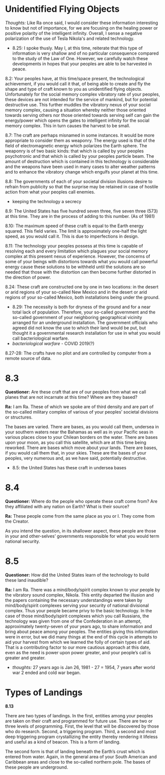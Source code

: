 # Unidentified Flying Objects
*Thoughts:* Like Ra once said, I would consider these information interesting to know but not of importance, for we are focusing on the healing power or positive polarity of the intelligent infinity. Overall, I sense a negative polarization of the use of Tesla Nikola's and related technology.
- 8.25: I spoke thusly. May I, at this time, reiterate that this type of information is very shallow and of no particular consequence compared to the study of the Law of One. However, we carefully watch these developments in hopes that your peoples are able to be harvested in peace.

8.2: Your peoples have, at this time/space present, the technological achievement, if you would call it that, of being able to create and fly the shape and type of craft known to you as unidentified flying objects. Unfortunately for the social memory complex vibratory rate of your peoples, these devices are not intended for the service of mankind, but for potential destructive use. This further muddles the vibratory nexus of your social memory complex, causing a situation whereby neither those oriented towards serving others nor those oriented towards serving self can gain the energy/power which opens the gates to intelligent infinity for the social memory complex. This in turn causes the harvest to be small.

8.7: The craft are perhaps misnamed in some instances. It would be more appropriate to consider them as weaponry. The energy used is that of the field of electromagnetic energy which polarizes the Earth sphere. The weaponry is of two basic kinds: that which is called by your peoples psychotronic and that which is called by your peoples particle beam. The amount of destruction which is contained in this technology is considerable and the weapons have been used in many cases to alter weather patterns and to enhance the vibratory change which engulfs your planet at this time.

8.8: The governments of each of your societal division illusions desire to refrain from publicity so that the surprise may be retained in case of hostile action from what your peoples call enemies.
- keeping the technology a secrecy

8.9: The United States has five hundred seven three, five seven three (573) at this time. They are in the process of adding to this number. (As of 1981)

8.10: The maximum speed of these craft is equal to the Earth energy squared. This field varies. The limit is approximately one-half the light speed, as you would call it. This is due to imperfections in design.

8.11: The technology your peoples possess at this time is capable of resolving each and every limitation which plagues your social memory complex at this present nexus of experience. However, the concerns of some of your beings with distortions towards what you would call powerful energy cause these solutions to be withheld until the solutions are so needed that those with the distortion can then become further distorted in the direction of power.

8.24: These craft are constructed one by one in two locations: in the desert or arid regions of your so-called New Mexico and in the desert or arid regions of your so-called Mexico, both installations being under the ground.
- 8.29: The necessity is both for dryness of the ground and for a near total lack of population. Therefore, your so-called government and the so-called government of your neighboring geographical vicinity arranged for an underground installation. The government officials who agreed did not know the use to which their land would be put, but thought it a governmental research installation for use in what you would call bacteriological warfare.
- *bacteriological warfare* - COVID 2019(?)

8.27-28: The crafts have no pilot and are controlled by computer from a remote source of data.
# 8.3
**Questioner:** Are these craft that are of our peoples from what we call planes that are not incarnate at this time? Where are they based?

**Ra:** I am Ra. These of which we spoke are of third density and are part of the so-called military complex of various of your peoples’ societal divisions or structures.  

The bases are varied. There are bases, as you would call them, undersea in your southern waters near the Bahamas as well as in your Pacific seas in various places close to your Chilean borders on the water. There are bases upon your moon, as you call this satellite, which are at this time being reworked. There are bases which move about your lands. There are bases, if you would call them that, in your skies. These are the bases of your peoples, very numerous and, as we have said, potentially destructive.
- 8.5: the United States has these craft in undersea bases
# 8.4
**Questioner:** Where do the people who operate these craft come from? Are they affiliated with any nation on Earth? What is their source?

**Ra:** These people come from the same place as you or I. They come from the Creator.  
  
As you intend the question, in its shallower aspect, these people are those in your and other-selves’ governments responsible for what you would term national security.
# 8.5
**Questioner:** How did the United States learn of the technology to build these land inaudible?

**Ra:** I am Ra. There was a mind/body/spirit complex known to your people by the vibratory sound complex, Nikola. This entity departed the illusion and the papers containing the necessary understandings were taken by mind/body/spirit complexes serving your security of national divisional complex. Thus your people became privy to the basic technology. In the case of those mind/body/spirit complexes which you call Russians, the technology was given from one of the Confederation in an attempt, approximately twenty-seven of your years ago, to share information and bring about peace among your peoples. The entities giving this information were in error, but we did many things at the end of this cycle in attempts to aid your harvest from which we learned the folly of certain types of aid. That is a contributing factor to our more cautious approach at this date, even as the need is power upon power greater, and your people’s call is greater and greater.
- *thoughts:* 27 years ago is Jan 26, 1981 - 27 = 1954, 7 years after world war 2 ended and cold war began.

# Types of Landings
**8.13**

There are two types of landings. In the first, entities among your peoples are taken on their craft and programmed for future use. There are two or three levels of programming. First, the level that will be discovered by those who do research. Second, a triggering program. Third, a second and most deep triggering program crystallizing the entity thereby rendering it lifeless and useful as a kind of beacon. This is a form of landing.  
  
The second form is that of landing beneath the Earth’s crust which is entered from water. Again, in the general area of your South American and Caribbean areas and close to the so-called northern pole. The bases of these people are underground.